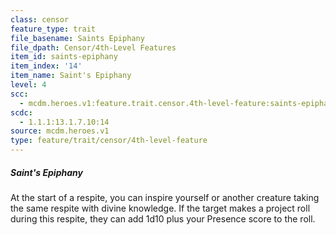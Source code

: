```yaml
---
class: censor
feature_type: trait
file_basename: Saints Epiphany
file_dpath: Censor/4th-Level Features
item_id: saints-epiphany
item_index: '14'
item_name: Saint's Epiphany
level: 4
scc:
  - mcdm.heroes.v1:feature.trait.censor.4th-level-feature:saints-epiphany
scdc:
  - 1.1.1:13.1.7.10:14
source: mcdm.heroes.v1
type: feature/trait/censor/4th-level-feature
---
```


##### Saint's Epiphany

At the start of a respite, you can inspire yourself or another creature taking the same respite with divine knowledge. If the target makes a project roll during this respite, they can add 1d10 plus your Presence score to the roll.
